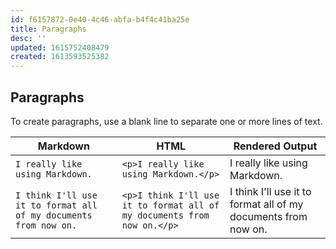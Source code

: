```yaml
---
id: f6157872-0e40-4c46-abfa-b4f4c41ba25e
title: Paragraphs
desc: ''
updated: 1615752408479
created: 1613593525382
---
```


## Paragraphs

To create paragraphs, use a blank line to separate one or more lines of text.

Markdown | HTML | Rendered Output
---------|------|---
`I really like using Markdown.` | `<p>I really like using Markdown.</p>` | I really like using Markdown.
`I think I'll use it to format all of my documents from now on.` | `<p>I think I'll use it to format all of my documents from now on.</p>` | I think I'll use it to format all of my documents from now on.
